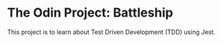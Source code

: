 # The Odin Project: Battleship
This project is to learn about Test Driven Development (TDD) using Jest.